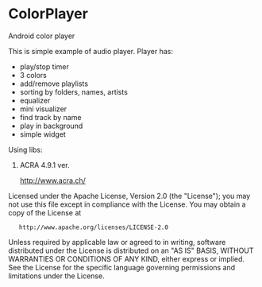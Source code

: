 # ColorPlayer
Android color player

This is simple example of audio player.
Player has:
  - play/stop timer
  - 3 colors
  - add/remove playlists
  - sorting by folders, names, artists
  - equalizer
  - mini visualizer
  - find track by name
  - play in background
  - simple widget
  
Using libs:

  1) ACRA 4.9.1 ver. 
       
       http://www.acra.ch/
  
   Licensed under the Apache License, Version 2.0 (the "License");
   you may not use this file except in compliance with the License.
   You may obtain a copy of the License at

       http://www.apache.org/licenses/LICENSE-2.0

   Unless required by applicable law or agreed to in writing, software
   distributed under the License is distributed on an "AS IS" BASIS,
   WITHOUT WARRANTIES OR CONDITIONS OF ANY KIND, either express or implied.
   See the License for the specific language governing permissions and
   limitations under the License.
